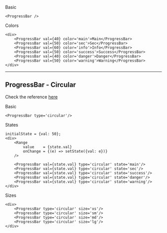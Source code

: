 Basic
```
<ProgressBar />
```

Colors
```
<div>
	<ProgressBar val={40} color='main'>Main</ProgressBar>
	<ProgressBar val={50} color='sec'>Sec</ProgressBar>
	<ProgressBar val={60} color='info'>Info</ProgressBar>
	<ProgressBar val={50} color='success'>Success</ProgressBar>
	<ProgressBar val={40} color='danger'>Danger</ProgressBar>
	<ProgressBar val={50} color='warning'>Warning</ProgressBar>
</div>
```

------------
ProgressBar - Circular
------------
Check the reference [here](https://codepen.io/mavrK/pen/pRGPNO?editors=1000)

Basic
```
<ProgressBar type='circular'/>
```

States
```
initialState = {val: 50};
<div>
	<Range 
		value    = {state.val}
		onChange = {(e) => setState({val: e})}
	/>

	<ProgressBar val={state.val} type='circular' state='main'/>
	<ProgressBar val={state.val} type='circular' state='sec'/>
	<ProgressBar val={state.val} type='circular' state='success'/>
	<ProgressBar val={state.val} type='circular' state='danger'/>
	<ProgressBar val={state.val} type='circular' state='warning'/>
</div>
```

Sizes
```
<div>
	<ProgressBar type='circular' size='xs'/>
	<ProgressBar type='circular' size='sm'/>
	<ProgressBar type='circular' size='md'/>
	<ProgressBar type='circular' size='lg'/>
</div>
```